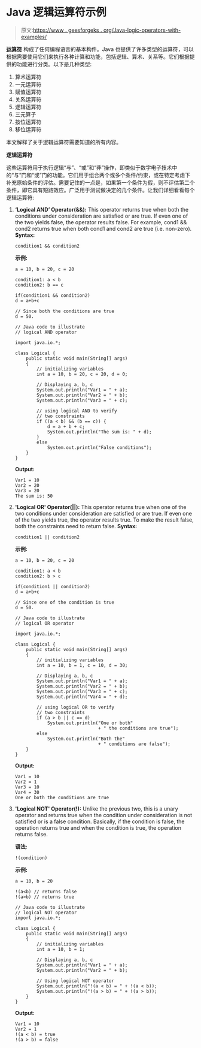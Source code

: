 # Java 逻辑运算符示例

> 原文:[https://www . geesforgeks . org/Java-logic-operators-with-examples/](https://www.geeksforgeeks.org/java-logical-operators-with-examples/)

**[运算符](https://www.geeksforgeeks.org/operators-in-java/)** 构成了任何编程语言的基本构件。Java 也提供了许多类型的运算符，可以根据需要使用它们来执行各种计算和功能，包括逻辑、算术、关系等。它们根据提供的功能进行分类。以下是几种类型:

1.  算术运算符
2.  一元运算符
3.  赋值运算符
4.  关系运算符
5.  逻辑运算符
6.  三元算子
7.  按位运算符
8.  移位运算符

本文解释了关于逻辑运算符需要知道的所有内容。

**逻辑运算符**

这些运算符用于执行逻辑“与”、“或”和“非”操作，即类似于数字电子技术中的“与”门和“或”门的功能。它们用于组合两个或多个条件/约束，或在特定考虑下补充原始条件的评估。需要记住的一点是，如果第一个条件为假，则不评估第二个条件，即它具有短路效应。广泛用于测试做决定的几个条件。让我们详细看看每个逻辑运算符:

1.  **‘Logical AND’ Operator(&&):** This operator returns true when both the conditions under consideration are satisfied or are true. If even one of the two yields false, the operator results false. For example, cond1 && cond2 returns true when both cond1 and cond2 are true (i.e. non-zero).
    **Syntax:**

    ```
    condition1 && condition2
    ```

    **示例:**

    ```
    a = 10, b = 20, c = 20

    condition1: a < b
    condition2: b == c

    if(condition1 && condition2)
    d = a+b+c

    // Since both the conditions are true
    d = 50.
    ```

    ```
    // Java code to illustrate
    // logical AND operator

    import java.io.*;

    class Logical {
        public static void main(String[] args)
        {
            // initializing variables
            int a = 10, b = 20, c = 20, d = 0;

            // Displaying a, b, c
            System.out.println("Var1 = " + a);
            System.out.println("Var2 = " + b);
            System.out.println("Var3 = " + c);

            // using logical AND to verify
            // two constraints
            if ((a < b) && (b == c)) {
                d = a + b + c;
                System.out.println("The sum is: " + d);
            }
            else
                System.out.println("False conditions");
        }
    }
    ```

    **Output:**

    ```
    Var1 = 10
    Var2 = 20
    Var3 = 20
    The sum is: 50

    ```

2.  **'Logical OR' Operator(||):** This operator returns true when one of the two conditions under consideration are satisfied or are true. If even one of the two yields true, the operator results true. To make the result false, both the constraints need to return false.
    **Syntax:**

    ```
    condition1 || condition2
    ```

    **示例:**

    ```
    a = 10, b = 20, c = 20

    condition1: a < b
    condition2: b > c

    if(condition1 || condition2)
    d = a+b+c

    // Since one of the condition is true
    d = 50.
    ```

    ```
    // Java code to illustrate
    // logical OR operator

    import java.io.*;

    class Logical {
        public static void main(String[] args)
        {
            // initializing variables
            int a = 10, b = 1, c = 10, d = 30;

            // Displaying a, b, c
            System.out.println("Var1 = " + a);
            System.out.println("Var2 = " + b);
            System.out.println("Var3 = " + c);
            System.out.println("Var4 = " + d);

            // using logical OR to verify
            // two constraints
            if (a > b || c == d)
                System.out.println("One or both"
                                   + " the conditions are true");
            else
                System.out.println("Both the"
                                   + " conditions are false");
        }
    }
    ```

    **Output:**

    ```
    Var1 = 10
    Var2 = 1
    Var3 = 10
    Var4 = 30
    One or both the conditions are true

    ```

3.  **'Logical NOT' Operator(!):** Unlike the previous two, this is a unary operator and returns true when the condition under consideration is not satisfied or is a false condition. Basically, if the condition is false, the operation returns true and when the condition is true, the operation returns false.

    **语法:**

    ```
    !(condition)
    ```

    **示例:**

    ```
    a = 10, b = 20

    !(a<b) // returns false
    !(a>b) // returns true

    ```

    ```
    // Java code to illustrate
    // logical NOT operator
    import java.io.*;

    class Logical {
        public static void main(String[] args)
        {
            // initializing variables
            int a = 10, b = 1;

            // Displaying a, b, c
            System.out.println("Var1 = " + a);
            System.out.println("Var2 = " + b);

            // Using logical NOT operator
            System.out.println("!(a < b) = " + !(a < b));
            System.out.println("!(a > b) = " + !(a > b));
        }
    }
    ```

    **Output:**

    ```
    Var1 = 10
    Var2 = 1
    !(a < b) = true
    !(a > b) = false

    ```